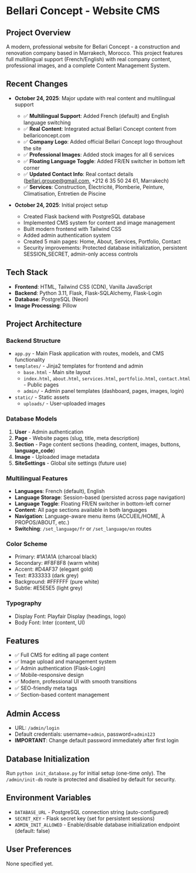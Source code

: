# Bellari Concept - Website CMS

## Project Overview
A modern, professional website for Bellari Concept - a construction and renovation company based in Marrakech, Morocco. This project features full multilingual support (French/English) with real company content, professional images, and a complete Content Management System.

## Recent Changes
- **October 24, 2025**: Major update with real content and multilingual support
  - ✅ **Multilingual Support**: Added French (default) and English language switching
  - ✅ **Real Content**: Integrated actual Bellari Concept content from bellariconcept.com
  - ✅ **Company Logo**: Added official Bellari Concept logo throughout the site
  - ✅ **Professional Images**: Added stock images for all 6 services
  - ✅ **Floating Language Toggle**: Added FR/EN switcher in bottom left corner
  - ✅ **Updated Contact Info**: Real contact details (bellari.groupe@gmail.com, +212 6 35 50 24 61, Marrakech)
  - ✅ **Services**: Construction, Électricité, Plomberie, Peinture, Climatisation, Entretien de Piscine

- **October 24, 2025**: Initial project setup
  - Created Flask backend with PostgreSQL database
  - Implemented CMS system for content and image management
  - Built modern frontend with Tailwind CSS
  - Added admin authentication system
  - Created 5 main pages: Home, About, Services, Portfolio, Contact
  - Security improvements: Protected database initialization, persistent SESSION_SECRET, admin-only access controls

## Tech Stack
- **Frontend**: HTML, Tailwind CSS (CDN), Vanilla JavaScript
- **Backend**: Python 3.11, Flask, Flask-SQLAlchemy, Flask-Login
- **Database**: PostgreSQL (Neon)
- **Image Processing**: Pillow

## Project Architecture

### Backend Structure
- `app.py` - Main Flask application with routes, models, and CMS functionality
- `templates/` - Jinja2 templates for frontend and admin
  - `base.html` - Main site layout
  - `index.html`, `about.html`, `services.html`, `portfolio.html`, `contact.html` - Public pages
  - `admin/` - Admin panel templates (dashboard, pages, images, login)
- `static/` - Static assets
  - `uploads/` - User-uploaded images

### Database Models
1. **User** - Admin authentication
2. **Page** - Website pages (slug, title, meta description)
3. **Section** - Page content sections (heading, content, images, buttons, **language_code**)
4. **Image** - Uploaded image metadata
5. **SiteSettings** - Global site settings (future use)

### Multilingual Features
- **Languages**: French (default), English
- **Language Storage**: Session-based (persisted across page navigation)
- **Language Toggle**: Floating FR/EN switcher in bottom-left corner
- **Content**: All page sections available in both languages
- **Navigation**: Language-aware menu items (ACCUEIL/HOME, À PROPOS/ABOUT, etc.)
- **Switching**: `/set_language/fr` or `/set_language/en` routes

### Color Scheme
- Primary: #1A1A1A (charcoal black)
- Secondary: #F8F8F8 (warm white)
- Accent: #D4AF37 (elegant gold)
- Text: #333333 (dark grey)
- Background: #FFFFFF (pure white)
- Subtle: #E5E5E5 (light grey)

### Typography
- Display Font: Playfair Display (headings, logo)
- Body Font: Inter (content, UI)

## Features
- ✅ Full CMS for editing all page content
- ✅ Image upload and management system
- ✅ Admin authentication (Flask-Login)
- ✅ Mobile-responsive design
- ✅ Modern, professional UI with smooth transitions
- ✅ SEO-friendly meta tags
- ✅ Section-based content management

## Admin Access
- URL: `/admin/login`
- Default credentials: username=`admin`, password=`admin123`
- **IMPORTANT**: Change default password immediately after first login

## Database Initialization
Run `python init_database.py` for initial setup (one-time only).
The `/admin/init-db` route is protected and disabled by default for security.

## Environment Variables
- `DATABASE_URL` - PostgreSQL connection string (auto-configured)
- `SECRET_KEY` - Flask secret key (set for persistent sessions)
- `ADMIN_INIT_ALLOWED` - Enable/disable database initialization endpoint (default: false)

## User Preferences
None specified yet.
